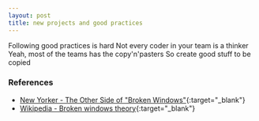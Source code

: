 ```yaml
---
layout: post
title: new projects and good practices
---
```


Following good practices is hard
Not every coder in your team is a thinker
  Yeah, most of the teams has the copy'n'pasters
So create good stuff to be copied



### References
- [New Yorker - The Other Side of "Broken Windows"](https://www.newyorker.com/books/page-turner/the-other-side-of-broken-windows){:target="_blank"}
- [Wikipedia - Broken windows theory](https://en.wikipedia.org/wiki/Broken_windows_theory){:target="_blank"}
